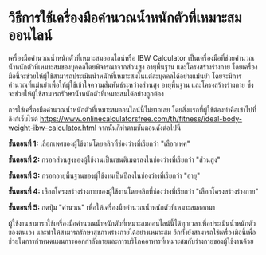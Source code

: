 วิธีการใช้เครื่องมือคำนวณน้ำหนักตัวที่เหมาะสมออนไลน์
====================================================

เครื่องมือคำนวณน้ำหนักตัวที่เหมาะสมออนไลน์หรือ IBW Calculator เป็นเครื่องมือที่ช่วยคำนวณน้ำหนักตัวที่เหมาะสมของบุคคลโดยพิจารณาจากส่วนสูง อายุพื้นฐาน และโครงสร้างร่างกาย โดยเครื่องมือนี้จะช่วยให้ผู้ใช้สามารถประเมินน้ำหนักที่เหมาะสมในแต่ละบุคคลได้อย่างแม่นยำ โดยจะมีการคำนวณที่แม่นยำเพื่อให้ผู้ใช้เข้าใจความสัมพันธ์ระหว่างส่วนสูง อายุพื้นฐาน และโครงสร้างร่างกาย ซึ่งจะช่วยให้ผู้ใช้สามารถรักษาน้ำหนักตัวที่เหมาะสมได้อย่างถูกต้อง

การใช้เครื่องมือคำนวณน้ำหนักตัวที่เหมาะสมออนไลน์นี้ไม่ยากเลย โดยสิ่งแรกที่ผู้ใช้ต้องทำคือเข้าไปที่ลิงก์เว็บไซต์ <https://www.onlinecalculatorsfree.com/th/fitness/ideal-body-weight-ibw-calculator.html> จากนั้นก็ทำตามขั้นตอนดังต่อไปนี้

**ขั้นตอนที่ 1:** เลือกเพศของผู้ใช้งานโดยคลิกที่ช่องว่างที่เรียกว่า "เลือกเพศ"

**ขั้นตอนที่ 2:** กรอกส่วนสูงของผู้ใช้งานเป็นเซนติเมตรลงในช่องว่างที่เรียกว่า "ส่วนสูง"

**ขั้นตอนที่ 3:** กรอกอายุพื้นฐานของผู้ใช้งานเป็นปีลงในช่องว่างที่เรียกว่า "อายุ"

**ขั้นตอนที่ 4:** เลือกโครงสร้างร่างกายของผู้ใช้งานโดยคลิกที่ช่องว่างที่เรียกว่า "เลือกโครงสร้างร่างกาย"

**ขั้นตอนที่ 5:** กดปุ่ม "คำนวณ" เพื่อให้เครื่องมือคำนวณน้ำหนักตัวที่เหมาะสมออกมา

ผู้ใช้งานสามารถใช้เครื่องมือคำนวณน้ำหนักตัวที่เหมาะสมออนไลน์นี้ได้ทุกเวลาเพื่อประเมินน้ำหนักตัวของตนเอง และทำให้สามารถรักษาสุขภาพร่างกายได้อย่างเหมาะสม อีกทั้งยังสามารถใช้เครื่องมือนี้เพื่อช่วยในการกำหนดแผนการออกกำลังกายและการบริโภคอาหารที่เหมาะสมกับร่างกายของผู้ใช้งานด้วย